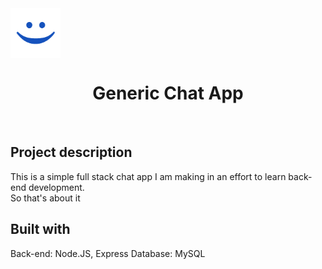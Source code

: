 <img align='center' src="static/icon.png" alt="Logo" width="80px" height="80px">
<h1 align='center'>Generic Chat App</h1><br>

## Project description

This is a simple full stack chat app I am making in an effort to learn back-end development.<br/>
So that's about it

## Built with

Back-end: Node.JS, Express
Database: MySQL